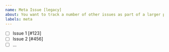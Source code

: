 ```yaml
---
name: Meta Issue [legacy]
about: You want to track a number of other issues as part of a larger project
labels: meta
---
```


* [ ] Issue 1 [#123]
* [ ] Issue 2 [#456]
* [ ] ...
